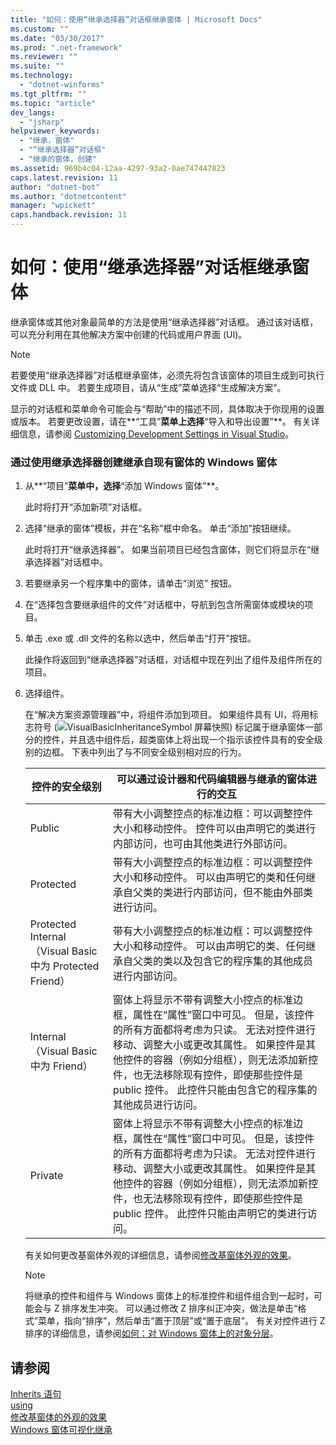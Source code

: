 ```yaml
---
title: "如何：使用“继承选择器”对话框继承窗体 | Microsoft Docs"
ms.custom: ""
ms.date: "03/30/2017"
ms.prod: ".net-framework"
ms.reviewer: ""
ms.suite: ""
ms.technology: 
  - "dotnet-winforms"
ms.tgt_pltfrm: ""
ms.topic: "article"
dev_langs: 
  - "jsharp"
helpviewer_keywords: 
  - "继承，窗体"
  - "“继承选择器”对话框"
  - "继承的窗体，创建"
ms.assetid: 969b4c04-12aa-4297-93a2-0ae747447823
caps.latest.revision: 11
author: "dotnet-bot"
ms.author: "dotnetcontent"
manager: "wpickett"
caps.handback.revision: 11
---
```

# 如何：使用“继承选择器”对话框继承窗体
继承窗体或其他对象最简单的方法是使用“继承选择器”对话框。  通过该对话框，可以充分利用在其他解决方案中创建的代码或用户界面 \(UI\)。  
  
> [!NOTE]
>  若要使用“继承选择器”对话框继承窗体，必须先将包含该窗体的项目生成到可执行文件或 DLL 中。  若要生成项目，请从“生成”菜单选择“生成解决方案”。  
>   
>  显示的对话框和菜单命令可能会与“帮助”中的描述不同，具体取决于你现用的设置或版本。  若要更改设置，请在**“工具”**菜单上选择**“导入和导出设置”**。  有关详细信息，请参阅 [Customizing Development Settings in Visual Studio](http://msdn.microsoft.com/zh-cn/22c4debb-4e31-47a8-8f19-16f328d7dcd3)。  
  
### 通过使用继承选择器创建继承自现有窗体的 Windows 窗体  
  
1.  从**“项目”**菜单中，选择**“添加 Windows 窗体”**。  
  
     此时将打开“添加新项”对话框。  
  
2.  选择“继承的窗体”模板，并在“名称”框中命名。  单击“添加”按钮继续。  
  
     此时将打开“继承选择器”。  如果当前项目已经包含窗体，则它们将显示在“继承选择器”对话框中。  
  
3.  若要继承另一个程序集中的窗体，请单击“浏览” 按钮。  
  
4.  在“选择包含要继承组件的文件”对话框中，导航到包含所需窗体或模块的项目。  
  
5.  单击 .exe 或 .dll 文件的名称以选中，然后单击“打开”按钮。  
  
     此操作将返回到“继承选择器”对话框，对话框中现在列出了组件及组件所在的项目。  
  
6.  选择组件。  
  
     在“解决方案资源管理器”中，将组件添加到项目。  如果组件具有 UI，将用标志符号 \(![VisualBasicInheritanceSymbol 屏幕快照](../../../../docs/framework/winforms/advanced/media/vbinheritanceglyph.png "vbInheritanceGlyph")\) 标记属于继承窗体一部分的控件，并且选中组件后，超类窗体上将出现一个指示该控件具有的安全级别的边框。  下表中列出了与不同安全级别相对应的行为。  
  
    |控件的安全级别|可以通过设计器和代码编辑器与继承的窗体进行的交互|  
    |-------------|------------------------------|  
    |Public|带有大小调整控点的标准边框：可以调整控件大小和移动控件。  控件可以由声明它的类进行内部访问，也可由其他类进行外部访问。|  
    |Protected|带有大小调整控点的标准边框：可以调整控件大小和移动控件。  可以由声明它的类和任何继承自父类的类进行内部访问，但不能由外部类进行访问。|  
    |Protected Internal（Visual Basic 中为 Protected Friend）|带有大小调整控点的标准边框：可以调整控件大小和移动控件。  可以由声明它的类、任何继承自父类的类以及包含它的程序集的其他成员进行内部访问。|  
    |Internal（Visual Basic 中为 Friend）|窗体上将显示不带有调整大小控点的标准边框，属性在“属性”窗口中可见。  但是，该控件的所有方面都将考虑为只读。  无法对控件进行移动、调整大小或更改其属性。  如果控件是其他控件的容器（例如分组框），则无法添加新控件，也无法移除现有控件，即使那些控件是 public 控件。  此控件只能由包含它的程序集的其他成员进行访问。|  
    |Private|窗体上将显示不带有调整大小控点的标准边框，属性在“属性”窗口中可见。  但是，该控件的所有方面都将考虑为只读。  无法对控件进行移动、调整大小或更改其属性。  如果控件是其他控件的容器（例如分组框），则无法添加新控件，也无法移除现有控件，即使那些控件是 public 控件。  此控件只能由声明它的类进行访问。|  
  
     有关如何更改基窗体外观的详细信息，请参阅[修改基窗体外观的效果](../../../../docs/framework/winforms/advanced/effects-of-modifying-base-form-appearance.md)。  
  
    > [!NOTE]
    >  将继承的控件和组件与 Windows 窗体上的标准控件和组件组合到一起时，可能会与 Z 排序发生冲突。  可以通过修改 Z 排序纠正冲突，做法是单击“格式”菜单，指向“排序”，然后单击“置于顶层”或“置于底层”。  有关对控件进行 Z 排序的详细信息，请参阅[如何：对 Windows 窗体上的对象分层](../../../../docs/framework/winforms/controls/how-to-layer-objects-on-windows-forms.md)。  
  
## 请参阅  
 [Inherits 语句](../../../../ocs/visual-basic/language-reference/statements/inherits-statement.md)   
 [using](../Topic/using%20\(C%23%20Reference\).md)   
 [修改基窗体的外观的效果](../../../../docs/framework/winforms/advanced/effects-of-modifying-base-form-appearance.md)   
 [Windows 窗体可视化继承](../../../../docs/framework/winforms/advanced/windows-forms-visual-inheritance.md)